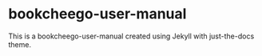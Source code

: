# bookcheego-user-manual


This is a bookcheego-user-manual created using Jekyll with just-the-docs theme.